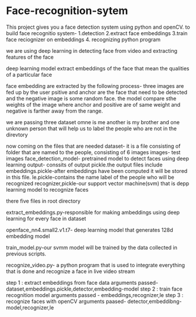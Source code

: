 # Face-recognition-sytem
This project gives you a face detection system using python and openCV.
to build face recognitio system-
1.detection
2.extract face embeddings
3.train face reciognizer on embeddings
4. recognizing python program

we are using deep learning in detecting face from video and extracting features of the face

deep learning model extract embeddings of the face that mean the qualities of a particular face

face embedding are extracted by the following process- three images are fed up by the user psitive and anchor are the face that need to be detected and the negative image is some random face. the model compare sthe weights of the image where anchor and positive are of same weight and negative is farther away from the range.

we are passing three dataset omne is me another is my brother and one unknown person  that will help us to label the people who are not in the direvtory 

now coming on the files that are needed
dataset- it is a file consisting of folder that are named to the people, consisting of 6 images 
images- test images 
face_detection_model- pretrained model to detect faces using deep learning
output- conssits of output pickle.the output files include 
embeddings.pickle-after embeddings have been computed it will be stored in this file.
le.pickle-contains the name label of the people who will be recognized 
recognizer,pickle-our support vector machine(svm) that is depp learning model to recognize faces

there five files in root directory 

extract_embeddings.py-responsible for making ambeddings using deep learning for every face in dataset

openface_nn4.small2.v1.t7- deep learning model that generates 128d embedding model

train_model.py-our svmm model will be trained by the data collected in previous scripts.

recognize_video.py- a python program that is used to integrate everything that is done and recognize a face in live video stream

step 1 : extract embeddings from face data 
arguments passed-dataset,embeddings.pickle,detector,embedding-model
step 2 : train face recognition model 
arguments passed - embeddings,recognizer,le
step 3 : recognize faces with openCV
arguments paased- detector,embeddibng-model,recognizer,le



